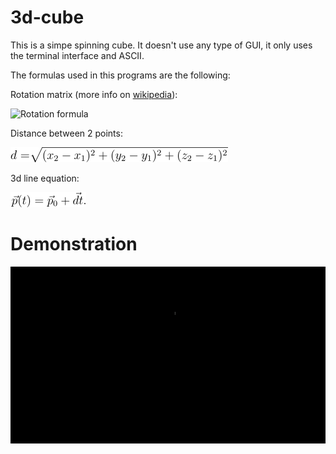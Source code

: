 # 3d-cube

This is a simpe spinning cube. It doesn't use any type of GUI, it only uses the terminal interface and ASCII.

The formulas used in this programs are the following:

Rotation matrix (more info on [wikipedia](https://en.wikipedia.org/wiki/Rotation_matrix)):

![Rotation formula](https://wikimedia.org/api/rest_v1/media/math/render/svg/a6821937d5031de282a190f75312353c970aa2df)

Distance between 2 points:

![Distance between 2 points](https://github.com/Jonny-exe/3d-cube/blob/master/images/equation.png)

3d line equation:

![3d line equation](https://github.com/Jonny-exe/3d-cube/blob/master/images/line_equation.png)

# Demonstration
![Gif of spinning cube](https://github.com/Jonny-exe/3d-cube/blob/master/images/video.gif)


